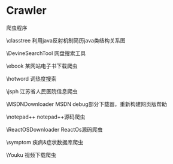 Crawler
=======

爬虫程序

\classtree          利用java反射机制简历java类结构关系图

\DevineSearchTool   网盘搜索工具

\ebook              某网站电子书下载爬虫

\hotword            词热度搜索

\jsph               江苏省人民医院信息爬虫

\MSDNDownloader     MSDN debug部分下载器，重新构建网页版帮助

\notepad++          notepad++源码爬虫

\ReactOSDownloader  ReactOs源码爬虫

\symptom            疾病&症状数据库爬虫   

\Youku              视频下载爬虫

